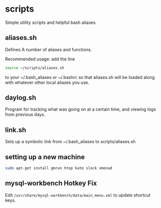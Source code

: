 # scripts

Simple utility scripts and helpful bash aliases

## aliases.sh

Defines A number of aliases and functions.

Recommended usage: add the line 

```bash
source ~/scripts/aliases.sh
```

to your ~/.bash_aliases or ~/.bashrc so that aliases.sh will be loaded along 
with whatever other local aliases you use.

## daylog.sh

Program for tracking what was going on at a certain time, and viewing logs
from previous days.

## link.sh

Sets up a symbolic link from ~/.bash_aliases to scripts/aliases.sh

## setting up a new machine

```bash
sudo apt-get install gmrun htop kate slock xmonad
```

## mysql-workbench Hotkey Fix

Edit `/usr/share/mysql-workbench/data/main_menu.xml` to update shortcut keys.
